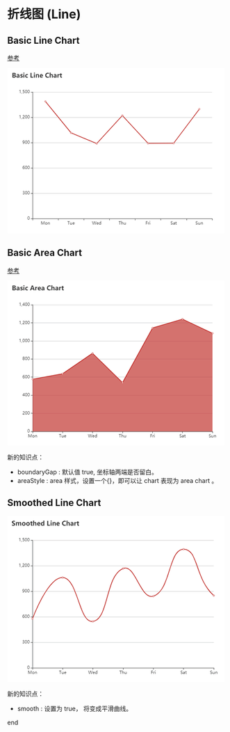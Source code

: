 # 折线图 (Line)

## Basic Line Chart

[参考](https://echarts.apache.org/examples/zh/editor.html?c=line-simple)

![basic-line-chart](assets/basic-line-chart.png)

## Basic Area Chart

[参考](https://echarts.apache.org/examples/zh/editor.html?c=area-basic)

![basic-area-chart](assets/basic-area-chart.png)

新的知识点：

- boundaryGap : 默认值 true, 坐标轴两端是否留白。
- areaStyle : area 样式，设置一个{}，即可以让 chart 表现为 area chart 。

## Smoothed Line Chart

![smoothed-line-chart](assets/smoothed-line-chart.png)

新的知识点：

- smooth : 设置为 true， 将变成平滑曲线。

end